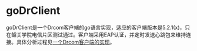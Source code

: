 # goDrClient

goDrClient是一个Drcom客户端的go语言实现，适应的客户端版本是5.2.1(x)，只在韶关学院电信片区测试通过。客户端采用EAP认证，并定时发送心跳包来维持连接。具体分析过程见[一个Drcom客户端的实现](http://cuberl.com/2016/09/17/make-a-drcom-client-by-yourself/)。

